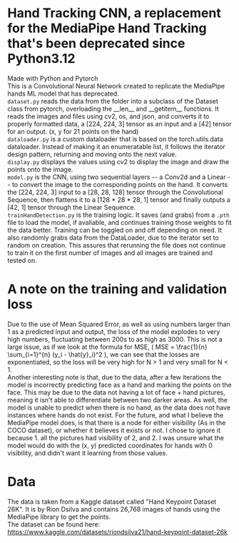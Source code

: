 # Hand Tracking CNN, a replacement for the MediaPipe Hand Tracking that's been deprecated since Python3.12
Made with Python and Pytorch <br />
This is a Convolutional Neural Network created to replicate the MediaPipe hands ML model that has deprecated. <br />
`dataset.py` reads the data from the folder into a subclass of the Dataset class from pytorch, overloading the \_\_len\_\_ and \_\_getitem\_\_ functions. It reads the images and files using cv2, os, and json, and converts it to properly formatted data, a \[224, 224, 3\] tensor as an input and a \[42\] tensor for an output. (x, y for 21 points on the hand) <br />
`dataloader.py` is a custom dataloader that is based on the torch.utils.data dataloader. Instead of making it an enumeratable list, it follows the iterator design pattern, returning and moving onto the next value. <br />
`display.py` displays the values using cv2 to display the image and draw the points onto the image. <br />
`model.py` is the CNN, using two sequential layers -- a Conv2d and a Linear -- to convert the image to the corresponding points on the hand. It converts the \[224, 224, 3\] input to a \[28, 28, 128\] tensor through the Convolutional Sequence, then flattens it to a \[128 * 28 * 28, 1\] tensor and finally outputs a \[42, 1\] tensor through the Linear Sequence. <br />
`trainHandDetection.py` is the training logic. It saves (and grabs) from a `.pth` file to load the model, if avaliable, and continues training those weights to fit the data better. Training can be toggled on and off depending on need. It also randomly grabs data from the DataLoader, due to the iterator set to random on creation. This assures that rerunning the file does not continue to train it on the first number of images and all images are trained and tested on. <br />

# A note on the training and validation loss
Due to the use of Mean Squared Error, as well as using numbers larger than 1 as a predicted input and output, the loss of the model explodes to very high numbers, fluctuating between 200s to as high as 3000. This is not a large issue, as if we look at the formula for MSE, \( MSE = \frac{1}{n} \sum_{i=1}^{n} (y_i - \hat{y}_i)^2 \), we can see that the losses are exponentiated, so the loss will be very high for N > 1 and very small for N < 1. <br />
Another interesting note is that, due to the data, after a few iterations the model is incorrectly predicting face as a hand and marking the points on the face. This may be due to the data not having a lot of face + hand pictures, meaning it isn't able to differentiate between two darker areas. As well, the model is unable to predict when there is no hand, as the data does not have instances where hands do not exist. For the future, and what I believe the MediaPipe model does, is that there is a node for either visibility (As in the COCO dataset), or whether it believes it exists or not. I chose to ignore it because 1. all the pictures had visibility of 2, and 2. I was unsure what the model would do with the (x, y) predicted coordinates for hands with 0 visibility, and didn't want it learning from those values. 

# Data
The data is taken from a Kaggle dataset called "Hand Keypoint Dataset 26K". It is by Rion Dsilva and contains 26,768 images of hands using the MediaPipe library to get the points. <br />
The dataset can be found here: https://www.kaggle.com/datasets/riondsilva21/hand-keypoint-dataset-26k <br />
